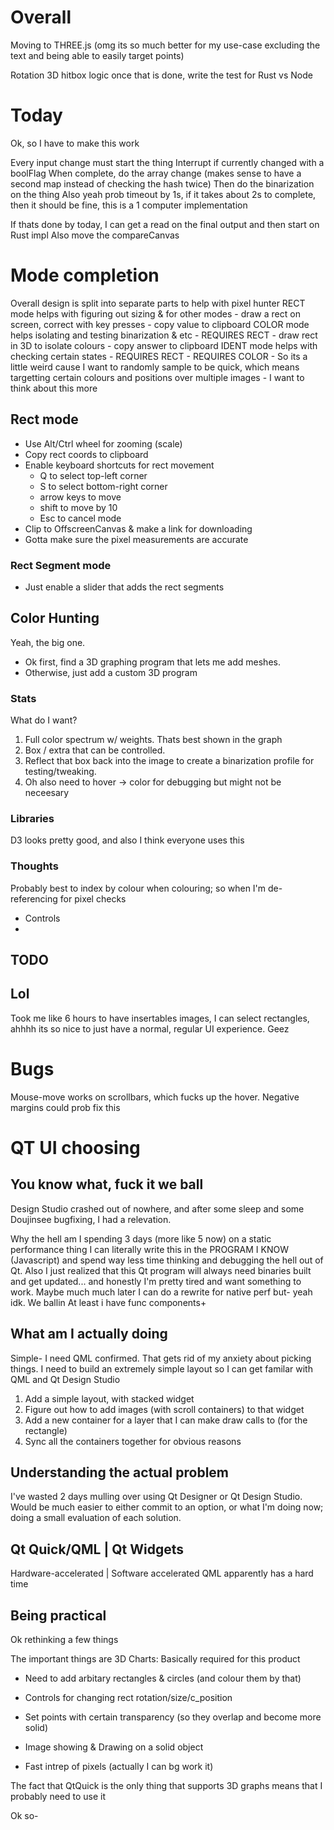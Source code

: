 # Overall

Moving to THREE.js (omg its so much better for my use-case excluding the text and being able to easily target points)

Rotation
3D hitbox logic
once that is done, write the test for Rust vs Node

# Today

Ok, so I have to make this work

Every input change must start the thing
Interrupt if currently changed with a boolFlag
When complete, do the array change (makes sense to have a second map instead of checking 
the hash twice)
Then do the binarization on the thing
Also yeah prob timeout by 1s, if it takes about 2s to complete, then it should be fine, this is a 1 computer implementation

If thats done by today, I can get a read on the final output and then start on Rust impl
Also move the compareCanvas


# Mode completion
Overall design is split into separate parts to help with pixel hunter
RECT mode helps with figuring out sizing & for other modes
    - draw a rect on screen, correct with key presses
    - copy value to clipboard
COLOR mode helps isolating and testing binarization & etc
    - REQUIRES RECT
    - draw rect in 3D to isolate colours
    - copy answer to clipboard
IDENT mode helps with checking certain states
    - REQUIRES RECT
    - REQUIRES COLOR
    - So its a little weird cause I want to randomly sample to be quick, which means targetting certain colours and positions over multiple images
    - I want to think about this more

## Rect mode
- Use Alt/Ctrl wheel for zooming (scale)
- Copy rect coords to clipboard
- Enable keyboard shortcuts for rect movement
    - Q to select top-left corner
    - S to select bottom-right corner
    - arrow keys to move 
    - shift to move by 10
    - Esc to cancel mode
- Clip to OffscreenCanvas & make a link for downloading
- Gotta make sure the pixel measurements are accurate

### Rect Segment mode
- Just enable a slider that adds the rect segments

## Color Hunting
Yeah, the big one.

- Ok first, find a 3D graphing program that lets me add meshes.
- Otherwise, just add a custom 3D program

### Stats
What do I want?
1. Full color spectrum w/ weights.
    Thats best shown in the graph
2. Box / extra that can be controlled.
3. Reflect that box back into the image to create a binarization profile for testing/tweaking.
4. Oh also need to hover -> color for debugging but might not be neceesary

### Libraries
D3 looks pretty good, and also I think everyone uses this

### Thoughts
Probably best to index by colour when colouring; so when I'm de-referencing for pixel checks

- Controls
- 


## TODO





## Lol

Took me like 6 hours to have insertables images, I can select rectangles, ahhhh its so nice to just have a normal, regular UI experience. Geez

# Bugs

Mouse-move works on scrollbars, which fucks up the hover.
Negative margins could prob fix this


# QT UI choosing

## You know what, fuck it we ball

Design Studio crashed out of nowhere, and after some sleep and some Doujinsee bugfixing, I had a relevation.

Why the hell am I spending 3 days (more like 5 now) on a static performance thing
I can literally write this in the PROGRAM I KNOW (Javascript) and spend way less time thinking and debugging the hell out of Qt.
Also I just realized that this Qt program will always need binaries built and get updated... and honestly I'm pretty tired and want something to work.
Maybe much much later I can do a rewrite for native perf but- yeah idk. We ballin
At least i have func components+


## What am I actually doing
Simple-
I need QML confirmed. That gets rid of my anxiety about picking things.
I need to build an extremely simple layout so I can get familar with QML and Qt Design Studio

1. Add a simple layout, with stacked widget
2. Figure out how to add images (with scroll containers) to that widget
3. Add a new container for a layer that I can make draw calls to (for the rectangle)
4. Sync all the containers together for obvious reasons

## Understanding the actual problem
I've wasted 2 days mulling over using Qt Designer or Qt Design Studio.
Would be much easier to either commit to an option, or what I'm doing now;
    doing a small evaluation of each solution.

Qt Quick/QML | Qt Widgets
---
Hardware-accelerated | Software accelerated
QML apparently has a hard time 

## Being practical

Ok rethinking a few things

The important things are
3D Charts: Basically required for this product
- Need to add arbitary rectangles & circles (and colour them by that)
- Controls for changing rect rotation/size/c_position
- Set points with certain transparency (so they overlap and become more solid)

- Image showing & Drawing on a solid object
- Fast intrep of pixels (actually I can bg work it)


The fact that QtQuick is the only thing that supports 3D graphs means that I probably need to use it


Ok so-
